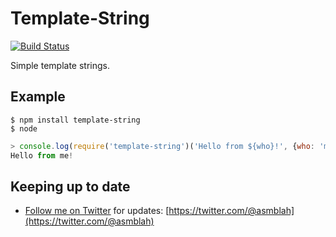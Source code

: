 Template-String
===============

[![Build Status](https://secure.travis-ci.org/asmblah/template-string.png?branch=master)](http://travis-ci.org/asmblah/template-string)

Simple template strings.

Example
-------
```shell
$ npm install template-string
$ node
```
```javascript
> console.log(require('template-string')('Hello from ${who}!', {who: 'me'}));
Hello from me!
```

Keeping up to date
------------------
- [Follow me on Twitter](https://twitter.com/@asmblah) for updates: [https://twitter.com/@asmblah](https://twitter.com/@asmblah)
